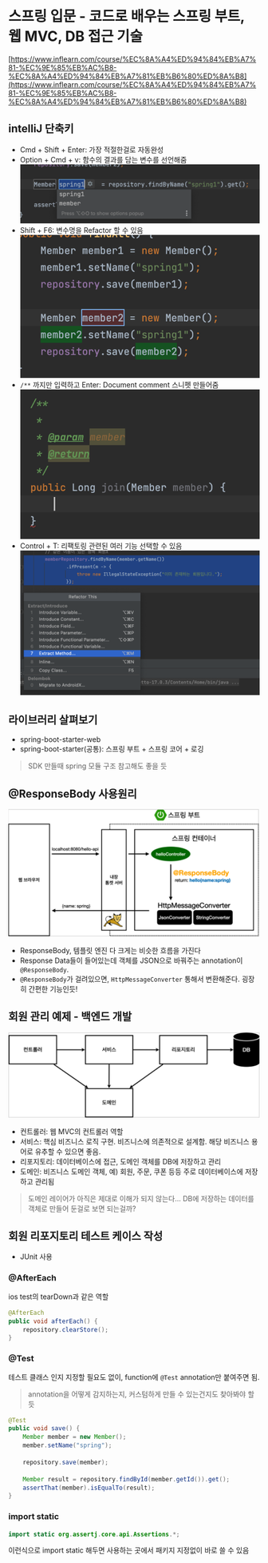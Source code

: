 # 스프링 입문 - 코드로 배우는 스프링 부트, 웹 MVC, DB 접근 기술

[https://www.inflearn.com/course/%EC%8A%A4%ED%94%84%EB%A7%81-%EC%9E%85%EB%AC%B8-%EC%8A%A4%ED%94%84%EB%A7%81%EB%B6%80%ED%8A%B8](https://www.inflearn.com/course/%EC%8A%A4%ED%94%84%EB%A7%81-%EC%9E%85%EB%AC%B8-%EC%8A%A4%ED%94%84%EB%A7%81%EB%B6%80%ED%8A%B8)

## intelliJ 단축키

- Cmd + Shift + Enter: 가장 적절한걸로 자동완성
- Option + Cmd + v: 함수의 결과를 담는 변수를 선언해줌
![](images/2022-05-21-11-31-32.png)
- Shift + F6: 변수명을 Refactor 할 수 있음
![](images/2022-05-21-11-34-04.png)
- `/**` 까지만 입력하고 Enter: Document comment 스니펫 만들어줌
![](images/2022-05-21-11-47-44.png) 
- Control + T: 리팩토링 관련된 여러 기능 선택할 수 있음
![](images/2022-05-21-11-52-32.png) 

## 라이브러리 살펴보기

- spring-boot-starter-web
- spring-boot-starter(공통): 스프링 부트 + 스프링 코어 + 로깅

> SDK 만들때 spring 모듈 구조 참고해도 좋을 듯

## @ResponseBody 사용원리

![](images/2022-05-21-10-52-32.png)

- ResponseBody, 템플릿 엔진 다 크게는 비슷한 흐름을 가진다
- Response Data들이 들어있는데 객체를 JSON으로 바꿔주는 annotation이 `@ResponseBody`.
- `@ResponseBody`가 걸려있으면, `HttpMessageConverter` 통해서 변환해준다. 굉장히 간편한 기능인듯!

## 회원 관리 예제 - 백엔드 개발

![](images/2022-05-21-10-48-05.png)

- 컨트롤러: 웹 MVC의 컨트롤러 역할
- 서비스: 핵심 비즈니스 로직 구현. 비즈니스에 의존적으로 설계함. 해당 비즈니스 용어로 유추할 수 있으면 좋음.
- 리포지토리: 데이터베이스에 접근, 도메인 객체를 DB에 저장하고 관리
- 도메인: 비즈니스 도메인 객체, 예) 회원, 주문, 쿠폰 등등 주로 데이터베이스에 저장하고 관리됨

> 도메인 레이어가 아직은 제대로 이해가 되지 않는다... DB에 저장하는 데이터를 객체로 만들어 둔걸로 보면 되는걸까?

## 회원 리포지토리 테스트 케이스 작성

- JUnit 사용

### @AfterEach
ios test의 tearDown과 같은 역할

```java
@AfterEach
public void afterEach() {
    repository.clearStore();
}
```

### @Test

테스트 클래스 인지 지정할 필요도 없이, function에 `@Test` annotation만 붙여주면 됨. 

> annotation을 어떻게 감지하는지, 커스텀하게 만들 수 있는건지도 찾아봐야 할 듯

```java
@Test
public void save() {
    Member member = new Member();
    member.setName("spring");

    repository.save(member);

    Member result = repository.findById(member.getId()).get();
    assertThat(member).isEqualTo(result);
}
```

### import static
```java
import static org.assertj.core.api.Assertions.*;
```

이런식으로 import static 해두면 사용하는 곳에서 패키지 지정없이 바로 쓸 수 있음
